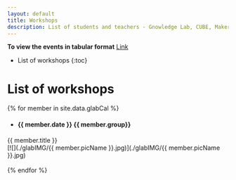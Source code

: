 ```yaml
--- 
layout: default
title: Workshops
description: List of students and teachers - Gnowledge Lab, CUBE, MakerSpace 
---
```


**To view the events in tabular format** [Link](https://www.gnowledge.org/event/)

* List of workshops
{:toc}	 
# List of workshops

{% for member in site.data.glabCal %}
  -  #### {{ member.date }} {{ member.group}}
{{ member.title }}  
[![](./glabIMG/{{ member.picName }}.jpg)](./glabIMG/{{ member.picName }}.jpg) <br><br>
{% endfor %}
